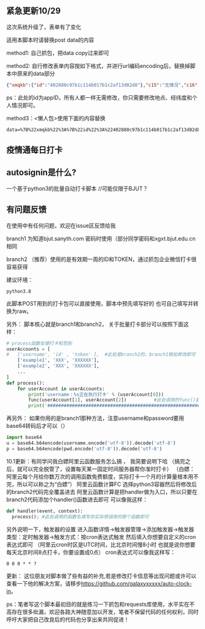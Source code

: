 ## 紧急更新10/29
这次系统升级了，表单有了变化

适用本脚本时请替换post data的内容

method1: 自己抓包，把data copy过来即可

method2: 自行修改表单内容按如下格式，并进行url编码encoding后，替换掉脚本中原来的data部分
```json
{"xmqkb":{"id":"402880c97b1c114b017b1c2af13d02d8"},"c15":"无情况","c16":"在校且住宿","c17":"在京","c18":"低风险地区","c12":"北京市,北京市,朝阳区,","type":"YQSJSB","location_longitude":116.21161177441111,"location_latitude":39.98611115356111,"location_address":"北京市朝阳区平乐园100号北京工业大学"}
```
ps：此处的id为appID，所有人都一样无需修改，你只需要修改地点、经纬度和个人情况即可。

method3：<懒人包>使用下面的内容替换
```
data=%7B%22xmqkb%22%3A%7B%22id%22%3A%22402880c97b1c114b017b1c2af13d02d8%22%7D%2C%22c15%22%3A%22%E6%97%A0%E6%83%85%E5%86%B5%22%2C%22c16%22%3A%22%E5%9C%A8%E6%A0%A1%E4%B8%94%E4%BD%8F%E5%AE%BF%22%2C%22c17%22%3A%22%E5%9C%A8%E4%BA%AC%22%2C%22c18%22%3A%22%E4%BD%8E%E9%A3%8E%E9%99%A9%E5%9C%B0%E5%8C%BA%22%2C%22c12%22%3A%22%E5%8C%97%E4%BA%AC%E5%B8%82%2C%E5%8C%97%E4%BA%AC%E5%B8%82%2C%E6%9C%9D%E9%98%B3%E5%8C%BA%2C%22%2C%22type%22%3A%22YQSJSB%22%2C%22location_longitude%22%3A116.21161177441111%2C%22location_latitude%22%3A39.98611115356111%2C%22location_address%22%3A%22%E5%8C%97%E4%BA%AC%E5%B8%82%E6%9C%9D%E9%98%B3%E5%8C%BA%E5%B9%B3%E4%B9%90%E5%9B%AD100%E5%8F%B7%E5%8C%97%E4%BA%AC%E5%B7%A5%E4%B8%9A%E5%A4%A7%E5%AD%A6%22%7D&msgUrl=syt%2Fzzapply%2Flist.htm%3Ftype%3DYQSJSB%26xmid%3D402880c97b1c114b017b1c2af13d02d8&uploadFileStr=%7B%7D&multiSelectData=%7B%7D&type=YQSJSB
```

## 疫情通每日打卡
## autosignin是什么?
一个基于python3的批量自动打卡脚本 //可能仅限于BJUT？


## 有问题反馈
在使用中有任何问题，欢迎在issue区反馈给我

branch1 为知道bjut.sanyth.com 密码时使用（部分同学密码和xgxt.bjut.edu.cn相同

branch2 （推荐）使用的是有效期一周的ID和TOKEN，通过抓包企业微信打卡很容易获得

建议环境：
```
python3.8
```
此脚本POST用到的打卡包可以直接使用，脚本中预先填写好的
也可自己填写并转换为raw。

另外：
脚本核心就是branch1和branch2，
关于批量打卡部分可以按照下面这样：
```python
# process函数处理打卡和签到
userAccounts = [
#   ['username', 'id' , 'token' ],  #此处是branch2的，branch1稍加修改即可
    ['example1', 'XXX', 'XXXXXX'],
    ['example2', 'XXX', 'XXXXXX'],
    ...
]
def process():
    for userAccount in userAccounts:
        print('username：%s正在执行打卡' % (userAccount[0]))
        func(userAccount[1], userAccount[2])          #此处调用的func()就是脚本的主体部分
        print('############################################################')
```
再另外：
如果你用的是branch1那种方法，注意username和password要用base64转码后才可以（）
```python
import base64
u = base64.b64encode(username.encode('utf-8')).decode('utf-8')
p = base64.b64encode(pwd.encode('utf-8')).decode('utf-8')
```
10.1更新：有同学问我白嫖阿里云函数服务怎么搞 ， 我简要说明下哈
（搞完之后，就可以完全脱管了，设置每天某一固定时间服务器帮你准时打卡）
（白嫖：阿里云每个月给你数万次的调用函数免费额度，实际打卡一个月的计算量根本用不完，所以可以称之为“白嫖”）
阿里云函数计算FC 选择python3容器然后将修改后的branch2代码完全覆盖进去
阿里云函数计算是把handler做为入口，所以只要在branch2代码添加个handler()函数进去即可
可以像我这样：
```python
def handler(event, context):
  process(); #此处调用的函数名填写你实际想调用的那个函数即可
```
另外说明一下，触发器的设置
进入函数详情->触发器管理->添加触发器->触发器类型：定时触发器->触发方式：按cron表达式触发
然后填入你想要自定义的cron表达式即可
（阿里云cron时区是UTC时间，比北京时间慢8小时
也就是说你想要每天北京时间8点打卡，你要设置成0点）
cron表达式可以像我这样写：
```
0 0 0 * * ?
```

更新： 这位朋友对脚本做了些有益的补充,若是修改打卡信息等出现问题或许可以查看一下他的解决方案，请移步<https://github.com/galaxyxxxxx/auto-clock-in>。

ps：笔者写这个脚本最初目的就是练习一下抓包和requests库使用，水平实在不高存在很多纰漏，欢迎各路大神随意加以开发，笔者不保留代码的任何权利，同时呼吁大家把自己改良后的代码也分享出来共同促进！
